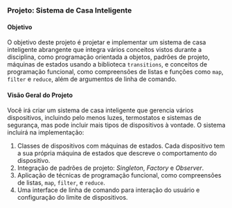 ### Projeto: Sistema de Casa Inteligente

#### Objetivo
O objetivo deste projeto é projetar e implementar um sistema de casa inteligente abrangente que integra vários conceitos vistos durante a disciplina, como programação orientada a objetos, padrões de projeto, máquinas de estados usando a biblioteca `transitions`, e conceitos de programação funcional, como compreensões de listas e funções como `map`, `filter` e `reduce`, além de argumentos de linha de comando.

#### Visão Geral do Projeto
Você irá criar um sistema de casa inteligente que gerencia vários dispositivos, incluindo pelo menos luzes, termostatos e sistemas de segurança, mas pode incluir mais tipos de dispositivos à vontade. O sistema incluirá na implementação:
1. Classes de dispositivos com máquinas de estados. Cada dispositivo tem a sua própria máquina de estados que descreve o comportamento do dispositivo.
2. Integração de padrões de projeto: _Singleton_, _Factory_ e _Observer_.
3. Aplicação de técnicas de programação funcional, como compreensões de listas, `map`, `filter`, e `reduce`.
4. Uma interface de linha de comando para interação do usuário e configuração do limite de dispositivos.